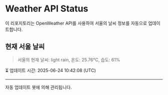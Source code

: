 
# Weather API Status

이 리포지토리는 OpenWeather API를 사용하여 서울의 날씨 정보를 자동으로 업데이트합니다.

## 현재 서울 날씨
> 서울의 현재 날씨: light rain, 온도: 25.76°C, 습도: 61%

⏳ 업데이트 시간: 2025-06-24 10:42:08 (UTC)

---
자동 업데이트 봇에 의해 관리됩니다.
